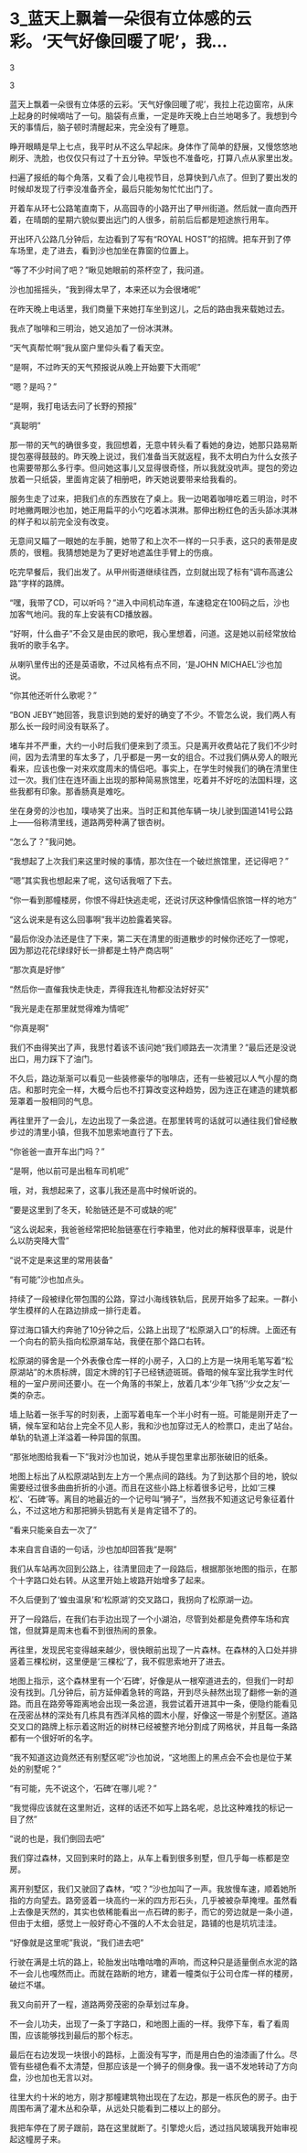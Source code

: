 # 3_蓝天上飘着一朵很有立体感的云彩。‘天气好像回暖了呢’，我...

3

3

蓝天上飘着一朵很有立体感的云彩。‘天气好像回暖了呢’，我拉上花边窗帘，从床上起身的时候嘀咕了一句。脑袋有点重，一定是昨天晚上白兰地喝多了。我想到今天的事情后，脑子顿时清醒起来，完全没有了睡意。

睁开眼睛是早上七点，我平时从不这么早起床。身体作了简单的舒展，又慢悠悠地刷牙、洗脸，也仅仅只有过了十五分钟。早饭也不准备吃，打算八点从家里出发。

扫遍了报纸的每个角落，又看了会儿电视节目，总算快到八点了。但到了要出发的时候却发现了行李没准备齐全，最后只能匆匆忙忙出门了。

开着车从环七公路笔直南下，从高园寺的小路开出了甲州街道。然后就一直向西开着，在晴朗的星期六貌似要出远门的人很多，前前后后都是短途旅行用车。

开出环八公路几分钟后，左边看到了写有“ROYAL HOST”的招牌。把车开到了停车场里，走了进去，看到沙也加坐在靠窗的位置上。

“等了不少时间了吧？”瞅见她眼前的茶杯空了，我问道。

沙也加摇摇头，“我到得太早了，本来还以为会很堵呢”

在昨天晚上电话里，我们商量下来她打车坐到这儿，之后的路由我来载她过去。

我点了咖啡和三明治，她又追加了一份冰淇淋。

“天气真帮忙啊”我从窗户里仰头看了看天空。

“是啊，不过昨天的天气预报说从晚上开始要下大雨呢”

“嗯？是吗？”

“是啊，我打电话去问了长野的预报”

“真聪明”

那一带的天气的确很多变，我回想着，无意中转头看了看她的身边，她那只路易斯提包塞得鼓鼓的。昨天晚上说过，我们准备当天就返程，我不太明白为什么女孩子也需要带那么多行李。但问她这事儿又显得很奇怪，所以我就没吭声。提包的旁边放着一只纸袋，里面肯定装了相册吧，昨天她说要带来给我看的。

服务生走了过来，把我们点的东西放在了桌上。我一边喝着咖啡吃着三明治，时不时地撇两眼沙也加，她正用扁平的小勺吃着冰淇淋。那伸出粉红色的舌头舔冰淇淋的样子和以前完全没有改变。

无意间又瞄了一眼她的左手腕，她带了和上次不一样的一只手表，这只的表带是皮质的，很粗。我猜想她是为了更好地遮盖住手臂上的伤痕。

吃完早餐后，我们出发了。从甲州街道继续往西，立刻就出现了标有“调布高速公路”字样的路牌。

“嘿，我带了CD，可以听吗？”进入中间机动车道，车速稳定在100码之后，沙也加客气地问。我的车上安装有CD播放器。

“好啊，什么曲子”不会又是由民的歌吧，我心里想着，问道。这是她以前经常放给我听的歌手名字。

从喇叭里传出的还是英语歌，不过风格有点不同，‘是JOHN MICHAEL’沙也加说。

“你其他还听什么歌呢？”

“BON JEBY”她回答，我意识到她的爱好的确变了不少。不管怎么说，我们两人有那么长一段时间没有联系了。

堵车并不严重，大约一小时后我们便来到了须玉。只是离开收费站花了我们不少时间，因为去清里的车太多了，几乎都是一男一女的组合。不过我们俩从旁人的眼光看来，应该也像一对来欢度周末的情侣吧。事实上，在学生时候我们的确在清里住过一次。我们住在连环画上出现的那种简易旅馆里，吃着并不好吃的法国料理，这些我都有印象。那香肠真是难吃。

坐在身旁的沙也加，噗哧笑了出来。当时正和其他车辆一块儿驶到国道141号公路上——俗称清里线，道路两旁种满了银杏树。

“怎么了？”我问她。

“我想起了上次我们来这里时候的事情，那次住在一个破烂旅馆里，还记得吧？”

“嗯”其实我也想起来了呢，这句话我咽了下去。

“你一看到那幢楼房，你恨不得赶快逃走呢，还说讨厌这种像情侣旅馆一样的地方”

“这么说来是有这么回事啊”我半边脸露着笑容。

“最后你没办法还是住了下来，第二天在清里的街道散步的时候你还吃了一惊呢，因为那边花花绿绿好长一排都是土特产商店啊”

“那次真是好惨”

“然后你一直催我快走快走，弄得我连礼物都没法好好买”

“我光是走在那里就觉得难为情呢”

“你真是啊”

我们不由得笑出了声，我思忖着该不该问她“我们顺路去一次清里？”最后还是没说出口，用力踩下了油门。

不久后，路边渐渐可以看见一些装修豪华的咖啡店，还有一些被冠以人气小屋的商店。和那时完全一样，大概今后也不打算改变这种趋势，因为连正在建造的建筑都笼罩着一股相同的气息。

再往里开了一会儿，左边出现了一条岔道。在那里转弯的话就可以通往我们曾经散步过的清里小镇，但我不加思索地直行了下去。

“你爸爸一直开车出门吗？”

“是啊，他以前可是出租车司机呢”

哦，对，我想起来了，这事儿我还是高中时候听说的。

“要是这里到了冬天，轮胎链还是不可或缺的呢”

“这么说起来，我爸爸经常把轮胎链塞在行李箱里，他对此的解释很草率，说是什么以防突降大雪”

“说不定是来这里的常用装备”

“有可能”沙也加点头。

持续了一段被绿化带包围的公路，穿过小海线铁轨后，民房开始多了起来。一群小学生模样的人在路边排成一排行走着。

穿过海口镇大约奔驰了10分钟之后，公路上出现了“松原湖入口”的标牌。上面还有一个向右的箭头指向松原湖车站，我便在那个路口右转。

松原湖的驿舍是一个外表像仓库一样的小房子，入口的上方是一块用毛笔写着“松原湖站”的木质标牌，固定木牌的钉子已经锈迹斑斑。昏暗的候车室比我学生时代租的一室户房间还要小。在一个角落的书架上，放着几本‘少年飞扬’‘少女之友’一类的杂志。

墙上贴着一张手写的时刻表，上面写着电车一个半小时有一班。可能是刚开走了一辆，候车室和站台上完全不见人影，我和沙也加穿过无人的检票口，走出了站台。单轨的轨道上洋溢着一种异国的氛围。

“那张地图给我看一下”我对沙也加说，她从手提包里拿出那张破旧的纸条。

地图上标出了从松原湖站到左上方一个黑点间的路线。为了到达那个目的地，貌似需要经过很多曲曲折折的小道。而且在这些小路上标着很多记号，比如‘三棵松’、‘石碑’等。离目的地最近的一个记号叫“狮子”，当然我不知道这记号象征着什么，不过这地方和那把狮头钥匙有关是肯定错不了的。

“看来只能亲自去一次了”

本来自言自语的一句话，沙也加却回答我“是啊”

我们从车站再次回到公路上，往清里回走了一段路后，根据那张地图的指示，在那个十字路口处右转。从这里开始上坡路开始增多了起来。

不久后便到了‘蝗虫温泉’和‘松原湖’的交叉路口，我拐向了松原湖一边。

开了一段路后，在我们右手边出现了一个小湖泊，尽管到处都是免费停车场和宾馆，但就算是周末也看不到很热闹的景象。

再往里，发现民宅变得越来越少，很快眼前出现了一片森林。在森林的入口处并排竖着三棵松树，这里便是‘三棵松’了，我不假思索地开了进去。

地图上指示，这个森林里有一个‘石碑’，好像是从一根窄道进去的，但我们一时却没有找到。几分钟后，前方延伸着急转的弯路，开到尽头赫然出现了翻修一新的道路。而且在路旁等距离地会出现一条岔道，我尝试着开进其中一条，便隐约能看见在茂密丛林的深处有几栋具有西洋风格的圆木小屋，好像这一带是个别墅区。道路交叉口的路牌上标示着这附近的树林已经被整齐地分割成了网格状，并且每一条路都有一个很好听的名字。

“我不知道这边竟然还有别墅区呢”沙也加说，“这地图上的黑点会不会也是位于某处的别墅呢？”

“有可能，先不说这个，‘石碑’在哪儿呢？”

“我觉得应该就在这里附近，这样的话还不如写上路名呢，总比这种难找的标记一目了然”

“说的也是，我们倒回去吧”

我们穿过森林，又回到来时的路上，从车上看到很多别墅，但几乎每一栋都是空房。

离开别墅区，我们又驶回了森林，“哎？”沙也加叫了一声。我放慢车速，顺着她所指的方向望去。路旁竖着一块高约一米的四方形石头，几乎被被杂草掩埋。虽然看上去像是天然的，其实也依稀能看出一点石碑的影子，而它的旁边就是一条小道，但由于太细，感觉上一般好奇心不强的人不太会驻足，路铺的也是坑坑洼洼。

“好像就是这里呢”我说，“我们进去吧”

行驶在满是土坑的路上，轮胎发出咕噜咕噜的声响，而这种只是适量倒点水泥的路不一会儿也嘎然而止。而就在路断的地方，建着一幢类似于公司仓库一样的楼房，破烂不堪。

我又向前开了一程，道路两旁茂密的杂草划过车身。

不一会儿功夫，出现了一条丁字路口，和地图上画的一样。我停下车，看了看周围，应该能够找到最后的那个标志。

最后在右边发现一块很小的路标，上面没有写字，而是用白色的油漆画了什么。尽管有些褪色看不太清楚，但那应该是一个狮子的侧身像。我一语不发地转动了方向盘，沙也加也无言以对。

往里大约十米的地方，刚才那幢建筑物出现在了左边，那是一栋灰色的房子。由于周围布满了灌木丛和杂草，从远处只能看到二楼以上的部分。

我把车停在了房子跟前，路在这里就断了。引擎熄火后，透过挡风玻璃我开始审视起这幢房子来。